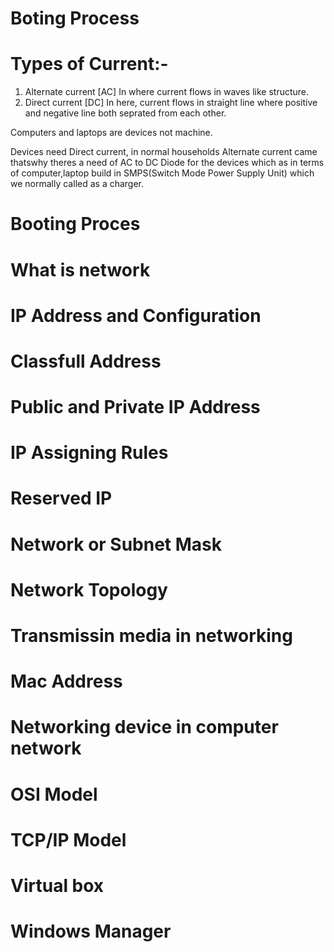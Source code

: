 # Boting Process

# Types of Current:-
1. Alternate current [AC] 
   In where current flows in waves like structure.
2. Direct current [DC]
   In here, current flows in straight line where positive and negative line both seprated from each other.

Computers and laptops are devices not machine.

Devices need Direct current, in normal households Alternate current came thatswhy theres a need of AC to DC Diode for the devices which as in terms of computer,laptop build in SMPS(Switch Mode Power Supply Unit) which we normally called as a charger.


# Booting Proces

# What is network 

# IP Address and Configuration 

# Classfull Address

# Public and Private IP Address 

# IP Assigning Rules 

# Reserved IP 

# Network or Subnet Mask 

# Network Topology 

# Transmissin media in networking 

# Mac Address 

# Networking device in computer network 

# OSI Model 

# TCP/IP Model 

# Virtual box 

# Windows Manager 
